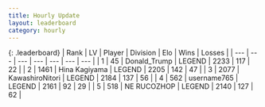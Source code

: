 ```yaml
---
title: Hourly Update
layout: leaderboard
category: hourly
---
```


{: .leaderboard}
| Rank | LV | Player | Division | Elo | Wins | Losses |
| --- | --- | --- | --- | --- | --- | --- |
| <span data-change="0">1</span> | 45 | <span title="ID: 515520">Donald_Trump</span> | LEGEND | <span data-change="5">2233</span> | <span data-change="2">117</span> | <span data-change="0">22</span> |
| <span data-change="0">2</span> | 1461 | <span title="ID: 315148">Hina Kagiyama</span> | LEGEND | <span data-change="0">2205</span> | <span data-change="0">142</span> | <span data-change="0">47</span> |
| <span data-change="0">3</span> | 2077 | <span title="ID: 164871">KawashiroNitori</span> | LEGEND | <span data-change="0">2184</span> | <span data-change="0">137</span> | <span data-change="0">56</span> |
| <span data-change="0">4</span> | 562 | <span title="ID: 188640">username765</span> | LEGEND | <span data-change="0">2161</span> | <span data-change="0">92</span> | <span data-change="0">29</span> |
| <span data-change="0">5</span> | 518 | <span title="ID: 335720">NE RUCOZHOP</span> | LEGEND | <span data-change="0">2140</span> | <span data-change="0">127</span> | <span data-change="0">62</span> |